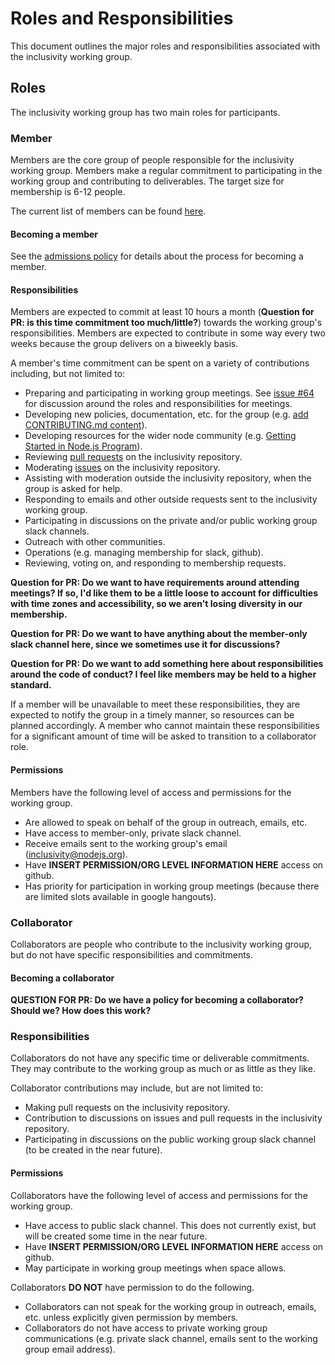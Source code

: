 # Roles and Responsibilities
This document outlines the major roles and responsibilities associated with the inclusivity working group.

## Roles
The inclusivity working group has two main roles for participants.

### Member
Members are the core group of people responsible for the inclusivity working group. Members make a regular commitment to participating in the working group and contributing to deliverables. The target size for membership is 6-12 people.

The current list of members can be found [here](https://github.com/nodejs/inclusivity#initial-membership).

#### Becoming a member
See the [admissions policy](https://github.com/nodejs/inclusivity/blob/master/docs/POLICY_ADMISSIONS.md) for details about the process for becoming a member.

#### Responsibilities
Members are expected to commit at least 10 hours a month (**Question for PR: is this time commitment too much/little?**) towards the working group's responsibilities. Members are expected to contribute in some way every two weeks because the group delivers on a biweekly basis.

A member's time commitment can be spent on a variety of contributions including, but not limited to: 

- Preparing and participating in working group meetings. See [issue #64](https://github.com/nodejs/inclusivity/issues/64) for discussion around the roles and responsibilities for meetings.
- Developing new policies, documentation, etc. for the group (e.g. [add CONTRIBUTING.md content](https://github.com/nodejs/inclusivity/pull/88)).
- Developing resources for the wider node community (e.g. [Getting Started in Node.js Program](https://github.com/nodejs/inclusivity/issues/96)).
- Reviewing [pull requests](https://github.com/nodejs/inclusivity/pulls) on the inclusivity repository.
- Moderating [issues](https://github.com/nodejs/inclusivity/issues) on the inclusivity repository.
- Assisting with moderation outside the inclusivity repository, when the group is asked for help.
- Responding to emails and other outside requests sent to the inclusivity working group.
- Participating in discussions on the private and/or public working group slack channels.
- Outreach with other communities.
- Operations (e.g. managing membership for slack, github).
- Reviewing, voting on, and responding to membership requests.

**Question for PR: Do we want to have requirements around attending meetings? If so, I'd like them to be a little loose to account for difficulties with time zones and accessibility, so we aren't losing diversity in our membership.**

**Question for PR: Do we want to have anything about the member-only slack channel here, since we sometimes use it for discussions?**

**Question for PR: Do we want to add something here about responsibilities around the code of conduct? I feel like members may be held to a higher standard.**

If a member will be unavailable to meet these responsibilities, they are expected to notify the group in a timely manner, so resources can be planned accordingly. A member who cannot maintain these responsibilities for a significant amount of time will be asked to transition to a collaborator role.

#### Permissions

Members have the following level of access and permissions for the working group.

- Are allowed to speak on behalf of the group in outreach, emails, etc.
- Have access to member-only, private slack channel.
- Receive emails sent to the working group's email ([inclusivity@nodejs.org](mailto:inclusivity@nodejs.org)).
- Have **INSERT PERMISSION/ORG LEVEL INFORMATION HERE** access on github.
- Has priority for participation in working group meetings (because there are limited slots available in google hangouts).

### Collaborator
Collaborators are people who contribute to the inclusivity working group, but do not have specific responsibilities and commitments.

#### Becoming a collaborator
**QUESTION FOR PR: Do we have a policy for becoming a collaborator? Should we? How does this work?**

### Responsibilities

Collaborators do not have any specific time or deliverable commitments. They may contribute to the working group as much or as little as they like.

Collaborator contributions may include, but are not limited to:

- Making pull requests on the inclusivity repository.
- Contribution to discussions on issues and pull requests in the inclusivity repository.
- Participating in discussions on the public working group slack channel (to be created in the near future).

#### Permissions

Collaborators have the following level of access and permissions for the working group.

- Have access to public slack channel. This does not currently exist, but will be created some time in the near future.
- Have **INSERT PERMISSION/ORG LEVEL INFORMATION HERE** access on github.
- May participate in working group meetings when space allows.

Collaborators **DO NOT** have permission to do the following.

- Collaborators can not speak for the working group in outreach, emails, etc. unless explicitly given permission by members.
- Collaborators do not have access to private working group communications (e.g. private slack channel, emails sent to the working group email address).